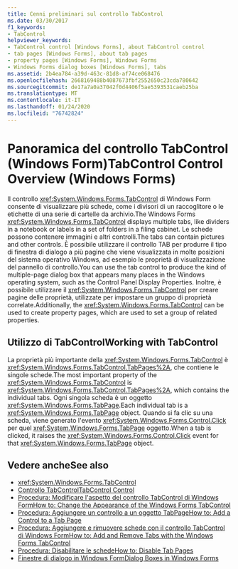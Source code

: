```yaml
---
title: Cenni preliminari sul controllo TabControl
ms.date: 03/30/2017
f1_keywords:
- TabControl
helpviewer_keywords:
- TabControl control [Windows Forms], about TabControl control
- tab pages [Windows Forms], about tab pages
- property pages [Windows Forms], Windows Forms
- Windows Forms dialog boxes [Windows Forms], tabs
ms.assetid: 2b4ea784-a39d-463c-81d8-af74ce068476
ms.openlocfilehash: 2668169488b4087673fbf2552650c23cda780642
ms.sourcegitcommit: de17a7a0a37042f0d4406f5ae5393531caeb25ba
ms.translationtype: MT
ms.contentlocale: it-IT
ms.lasthandoff: 01/24/2020
ms.locfileid: "76742824"
---
```

# <a name="tabcontrol-control-overview-windows-forms"></a><span data-ttu-id="fff43-102">Panoramica del controllo TabControl (Windows Form)</span><span class="sxs-lookup"><span data-stu-id="fff43-102">TabControl Control Overview (Windows Forms)</span></span>
<span data-ttu-id="fff43-103">Il controllo <xref:System.Windows.Forms.TabControl> di Windows Form consente di visualizzare più schede, come i divisori di un raccoglitore o le etichette di una serie di cartelle da archivio.</span><span class="sxs-lookup"><span data-stu-id="fff43-103">The Windows Forms <xref:System.Windows.Forms.TabControl> displays multiple tabs, like dividers in a notebook or labels in a set of folders in a filing cabinet.</span></span> <span data-ttu-id="fff43-104">Le schede possono contenere immagini e altri controlli.</span><span class="sxs-lookup"><span data-stu-id="fff43-104">The tabs can contain pictures and other controls.</span></span> <span data-ttu-id="fff43-105">È possibile utilizzare il controllo TAB per produrre il tipo di finestra di dialogo a più pagine che viene visualizzata in molte posizioni del sistema operativo Windows, ad esempio le proprietà di visualizzazione del pannello di controllo.</span><span class="sxs-lookup"><span data-stu-id="fff43-105">You can use the tab control to produce the kind of multiple-page dialog box that appears many places in the Windows operating system, such as the Control Panel Display Properties.</span></span> <span data-ttu-id="fff43-106">Inoltre, è possibile utilizzare il <xref:System.Windows.Forms.TabControl> per creare pagine delle proprietà, utilizzate per impostare un gruppo di proprietà correlate.</span><span class="sxs-lookup"><span data-stu-id="fff43-106">Additionally, the <xref:System.Windows.Forms.TabControl> can be used to create property pages, which are used to set a group of related properties.</span></span>  
  
## <a name="working-with-tabcontrol"></a><span data-ttu-id="fff43-107">Utilizzo di TabControl</span><span class="sxs-lookup"><span data-stu-id="fff43-107">Working with TabControl</span></span>  
 <span data-ttu-id="fff43-108">La proprietà più importante della <xref:System.Windows.Forms.TabControl> è <xref:System.Windows.Forms.TabControl.TabPages%2A>, che contiene le singole schede.</span><span class="sxs-lookup"><span data-stu-id="fff43-108">The most important property of the <xref:System.Windows.Forms.TabControl> is <xref:System.Windows.Forms.TabControl.TabPages%2A>, which contains the individual tabs.</span></span> <span data-ttu-id="fff43-109">Ogni singola scheda è un oggetto <xref:System.Windows.Forms.TabPage>.</span><span class="sxs-lookup"><span data-stu-id="fff43-109">Each individual tab is a <xref:System.Windows.Forms.TabPage> object.</span></span> <span data-ttu-id="fff43-110">Quando si fa clic su una scheda, viene generato l'evento <xref:System.Windows.Forms.Control.Click> per quel <xref:System.Windows.Forms.TabPage> oggetto.</span><span class="sxs-lookup"><span data-stu-id="fff43-110">When a tab is clicked, it raises the <xref:System.Windows.Forms.Control.Click> event for that <xref:System.Windows.Forms.TabPage> object.</span></span>  
  
## <a name="see-also"></a><span data-ttu-id="fff43-111">Vedere anche</span><span class="sxs-lookup"><span data-stu-id="fff43-111">See also</span></span>

- <xref:System.Windows.Forms.TabControl>
- [<span data-ttu-id="fff43-112">Controllo TabControl</span><span class="sxs-lookup"><span data-stu-id="fff43-112">TabControl Control</span></span>](tabcontrol-control-windows-forms.md)
- [<span data-ttu-id="fff43-113">Procedura: Modificare l'aspetto del controllo TabControl di Windows Form</span><span class="sxs-lookup"><span data-stu-id="fff43-113">How to: Change the Appearance of the Windows Forms TabControl</span></span>](how-to-change-the-appearance-of-the-windows-forms-tabcontrol.md)
- [<span data-ttu-id="fff43-114">Procedura: Aggiungere un controllo a un oggetto TabPage</span><span class="sxs-lookup"><span data-stu-id="fff43-114">How to: Add a Control to a Tab Page</span></span>](how-to-add-a-control-to-a-tab-page.md)
- [<span data-ttu-id="fff43-115">Procedura: Aggiungere e rimuovere schede con il controllo TabControl di Windows Form</span><span class="sxs-lookup"><span data-stu-id="fff43-115">How to: Add and Remove Tabs with the Windows Forms TabControl</span></span>](how-to-add-and-remove-tabs-with-the-windows-forms-tabcontrol.md)
- [<span data-ttu-id="fff43-116">Procedura: Disabilitare le schede</span><span class="sxs-lookup"><span data-stu-id="fff43-116">How to: Disable Tab Pages</span></span>](how-to-disable-tab-pages.md)
- [<span data-ttu-id="fff43-117">Finestre di dialogo in Windows Form</span><span class="sxs-lookup"><span data-stu-id="fff43-117">Dialog Boxes in Windows Forms</span></span>](../dialog-boxes-in-windows-forms.md)
